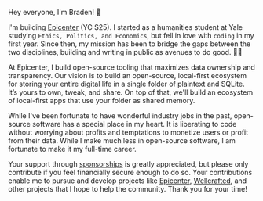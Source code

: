 
Hey everyone, I'm Braden! 👋

I'm building [Epicenter](https://www.ycombinator.com/companies/epicenter) (YC S25). I started as a humanities student at Yale studying `Ethics, Politics, and Economics`, but fell in love with `coding` in my first year. Since then, my mission has been to bridge the gaps between the two disciplines, building and writing in public as avenues to do good. 🧑‍💻

At Epicenter, I build open-source tooling that maximizes data ownership and transparency. Our vision is to build an open-source, local-first ecosystem for storing your entire digital life in a single folder of plaintext and SQLite. It’s yours to own, tweak, and share. On top of that, we'll build an ecosystem of local-first apps that use your folder as shared memory.

While I've been fortunate to have wonderful industry jobs in the past, open-source software has a special place in my heart. It is liberating to code without worrying about profits and temptations to monetize users or profit from their data. While I make much less in open-source software, I am fortunate to make it my full-time career.

Your support through [sponsorships](https://github.com/sponsors/braden-w) is greatly appreciated, but please only contribute if you feel financially secure enough to do so. Your contributions enable me to pursue and develop projects like [Epicenter](https://github.com/epicenter-so/epicenter), [Wellcrafted](https://github.com/wellcrafted-dev/wellcrafted), and other projects that I hope to help the community. Thank you for your time!
